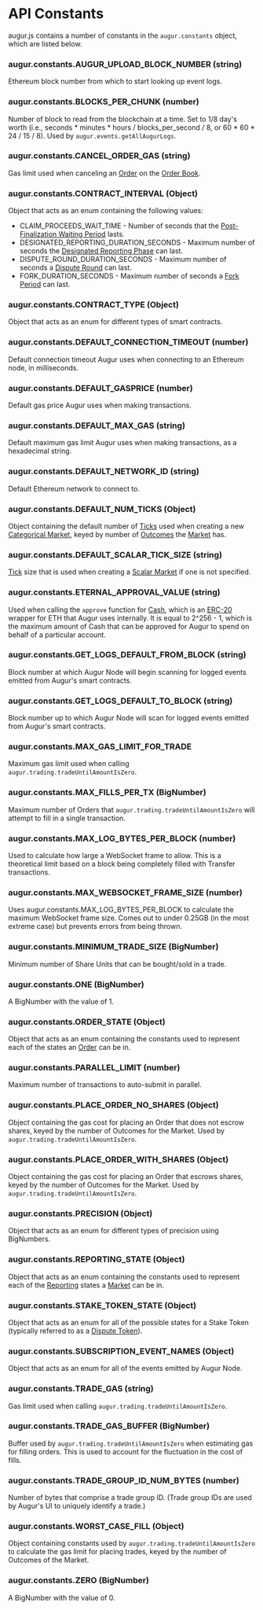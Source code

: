 API Constants
========
augur.js contains a number of constants in the `augur.constants` object, which are listed below.

### augur.constants.AUGUR_UPLOAD_BLOCK_NUMBER (string)

Ethereum block number from which to start looking up event logs.

### augur.constants.BLOCKS_PER_CHUNK (number)

Number of block to read from the blockchain at a time. Set to 1/8 day's worth (i.e., seconds * minutes * hours / blocks_per_second / 8, or 60 * 60 * 24 / 15 / 8). Used by `augur.events.getAllAugurLogs`.

### augur.constants.CANCEL_ORDER_GAS (string)

Gas limit used when canceling an [Order](#order) on the [Order Book](#order-book).

### augur.constants.CONTRACT_INTERVAL (Object)

Object that acts as an enum containing the following values: 

* CLAIM_PROCEEDS_WAIT_TIME - Number of seconds that the [Post-Finalization Waiting Period](#post-finalization-waiting-period) lasts.
* DESIGNATED_REPORTING_DURATION_SECONDS - Maximum number of seconds the [Designated Reporting Phase](#designated-reporting-phase) can last.
* DISPUTE_ROUND_DURATION_SECONDS - Maximum number of seconds a [Dispute Round](#dispute-round-phase) can last.
* FORK_DURATION_SECONDS - Maximum number of seconds a [Fork Period](#fork-period) can last.

### augur.constants.CONTRACT_TYPE (Object)

Object that acts as an enum for different types of smart contracts.

### augur.constants.DEFAULT_CONNECTION_TIMEOUT (number)

Default connection timeout Augur uses when connecting to an Ethereum node, in milliseconds.

### augur.constants.DEFAULT_GASPRICE (number)

Default gas price Augur uses when making transactions.

### augur.constants.DEFAULT_MAX_GAS (string)

Default maximum gas limit Augur uses when making transactions, as a hexadecimal string.

### augur.constants.DEFAULT_NETWORK_ID (string)

Default Ethereum network to connect to.

### augur.constants.DEFAULT_NUM_TICKS (Object)

Object containing the default number of [Ticks](#tick) used when creating a new [Categorical Market](#categorical-market), keyed by number of [Outcomes](#outcome) the [Market](#market) has.

### augur.constants.DEFAULT_SCALAR_TICK_SIZE (string)

[Tick](#tick) size that is used when creating a [Scalar Market](#scalar-market) if one is not specified.

### augur.constants.ETERNAL_APPROVAL_VALUE (string)

Used when calling the `approve` function for [Cash](#cash), which is an [ERC-20](https://en.wikipedia.org/wiki/ERC20) wrapper for ETH that Augur uses internally. It is equal to 2^256 - 1, which is the maximum amount of Cash that can be approved for Augur to spend on behalf of a particular account.

### augur.constants.GET_LOGS_DEFAULT_FROM_BLOCK (string)

Block number at which Augur Node will begin scanning for logged events emitted from Augur's smart contracts.

### augur.constants.GET_LOGS_DEFAULT_TO_BLOCK (string)

Block number up to which Augur Node will scan for logged events emitted from Augur's smart contracts.

### augur.constants.MAX_GAS_LIMIT_FOR_TRADE

Maximum gas limit used when calling `augur.trading.tradeUntilAmountIsZero`.

### augur.constants.MAX_FILLS_PER_TX (BigNumber)

Maximum number of Orders that `augur.trading.tradeUntilAmountIsZero` will attempt to fill in a single transaction.

### augur.constants.MAX_LOG_BYTES_PER_BLOCK (number)

Used to calculate how large a WebSocket frame to allow. This is a theoretical limit based on a block being completely filled with Transfer transactions.

### augur.constants.MAX_WEBSOCKET_FRAME_SIZE (number)

Uses augur.constants.MAX_LOG_BYTES_PER_BLOCK to calculate the maximum WebSocket frame size. Comes out to under 0.25GB (in the most extreme case) but prevents errors from being thrown.

### augur.constants.MINIMUM_TRADE_SIZE (BigNumber)

Minimum number of Share Units that can be bought/sold in a trade.

### augur.constants.ONE (BigNumber)

A BigNumber with the value of 1.

### augur.constants.ORDER_STATE (Object)

Object that acts as an enum containing the constants used to represent each of the states an [Order](#order) can be in.

### augur.constants.PARALLEL_LIMIT (number)

Maximum number of transactions to auto-submit in parallel.

### augur.constants.PLACE_ORDER_NO_SHARES (Object)

Object containing the gas cost for placing an Order that does not escrow shares, keyed by the number of Outcomes for the Market. Used by `augur.trading.tradeUntilAmountIsZero`.

### augur.constants.PLACE_ORDER_WITH_SHARES (Object)

Object containing the gas cost for placing an Order that escrows shares, keyed by the number of Outcomes for the Market. Used by `augur.trading.tradeUntilAmountIsZero`.

### augur.constants.PRECISION (Object)

Object that acts as an enum for different types of precision using BigNumbers.

### augur.constants.REPORTING_STATE (Object)

Object that acts as an enum containing the constants used to represent each of the [Reporting](report) states a [Market](#market) can be in.

### augur.constants.STAKE_TOKEN_STATE (Object)

Object that acts as an enum for all of the possible states for a Stake Token (typically referred to as a [Dispute Token](#dispute-token)).

### augur.constants.SUBSCRIPTION_EVENT_NAMES (Object)

Object that acts as an enum for all of the events emitted by Augur Node.

### augur.constants.TRADE_GAS (string)

Gas limit used when calling `augur.trading.tradeUntilAmountIsZero`.

### augur.constants.TRADE_GAS_BUFFER (BigNumber)

Buffer used by `augur.trading.tradeUntilAmountIsZero` when estimating gas for filling orders. This is used to account for the fluctuation in the cost of fills.

### augur.constants.TRADE_GROUP_ID_NUM_BYTES (number)

Number of bytes that comprise a trade group ID. (Trade group IDs are used by Augur's UI to uniquely identify a trade.)

### augur.constants.WORST_CASE_FILL (Object)

Object containing constants used by `augur.trading.tradeUntilAmountIsZero` to calculate the gas limit for placing trades, keyed by the number of Outcomes of the Market.

### augur.constants.ZERO (BigNumber)

A BigNumber with the value of 0.